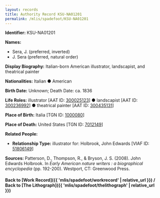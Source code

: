 ```yaml
---
layout: records
title: Authority Record KSU-NA01201
permalink: /mlis/spadefoot/KSU-NA01201
---
```

**Identifier:** KSU-NA01201

**Names:**
  - Sera, J. (preferred, inverted)
  - J. Sera (preferred, natural order)

**Display Biography:** Italian-born American illustrator, landscapist, and theatrical painter

**Nationalities:** Italian ● American

**Birth Date:** Unknown; Death Date: ca. 1836

**Life Roles:** illustrator [AAT ID: [300025123](http://www.getty.edu/vow/AATFullDisplay?find=lithograph&logic=AND&note=&subjectid=300025123)] ● landscapist [AAT ID: [300236992](http://vocab.getty.edu/page/aat/300236992)] ● theatrical painter [AAT ID: [300435131](http://vocab.getty.edu/page/aat/300435131)]

**Place of Birth:** Italia [TGN ID: [1000080](http://vocab.getty.edu/page/tgn/1000080)]

**Place of Death:** United States [TGN ID: [7012149](http://vocab.getty.edu/page/tgn/7012149)]

**Related People:**
  - **Relationship Type:** illustrator for: Holbrook, John Edwards [VIAF ID: [51806149](http://viaf.org/viaf/51806149)]

**Sources:** Patterson, D., Thompson, R., & Bryson, J. S. (2008). John Edwards Holbrook. In _Early American nature writers : a biographical encyclopedia_ (pp. 192-200). Westport, CT: Greenwood Press.

#### Back to [Work Record]({{ 'mlis/spadefoot/workrecord' | relative_url }}) / Back to [The Lithograph]({{ 'mlis/spadefoot/thelithograph' | relative_url }})
